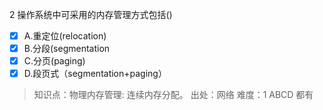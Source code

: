 2
操作系统中可采用的内存管理方式包括()
- [x] A.重定位(relocation)
- [x] B.分段(segmentation
- [x] C.分页(paging)
- [x] D.段页式（segmentation+paging）

> 知识点：物理内存管理: 连续内存分配。
> 出处：网络
> 难度：1
> ABCD 都有
